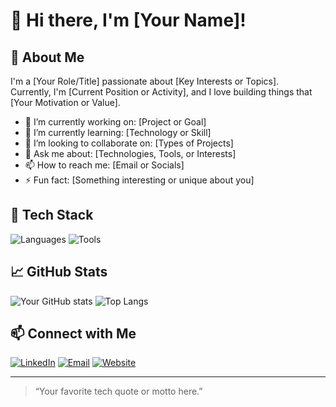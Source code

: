 # 👋 Hi there, I'm [Your Name]!

## 🚀 About Me
I'm a [Your Role/Title] passionate about [Key Interests or Topics].  
Currently, I'm [Current Position or Activity], and I love building things that [Your Motivation or Value].

- 🔭 I’m currently working on: [Project or Goal]
- 🌱 I’m currently learning: [Technology or Skill]
- 👯 I’m looking to collaborate on: [Types of Projects]
- 💬 Ask me about: [Technologies, Tools, or Interests]
- 📫 How to reach me: [Email or Socials]
- ⚡ Fun fact: [Something interesting or unique about you]

## 🧰 Tech Stack
![Languages](https://img.shields.io/badge/code-[Language]-blue?style=flat-square&logo=[logo])
![Tools](https://img.shields.io/badge/tool-[Tool]-orange?style=flat-square&logo=[logo])
<!-- Add more badges using shields.io or other icons -->

## 📈 GitHub Stats
<!-- Optional: GitHub stats with dynamic images -->
![Your GitHub stats](https://github-readme-stats.vercel.app/api?username=yourusername&show_icons=true&theme=default)
![Top Langs](https://github-readme-stats.vercel.app/api/top-langs/?username=yourusername&layout=compact)

## 📫 Connect with Me
[![LinkedIn](https://img.shields.io/badge/-LinkedIn-blue?style=flat-square&logo=LinkedIn&logoColor=white)](https://linkedin.com/in/yourprofile)
[![Email](https://img.shields.io/badge/-Email-red?style=flat-square&logo=gmail&logoColor=white)](mailto:youremail@example.com)
[![Website](https://img.shields.io/badge/-Portfolio-black?style=flat-square&logo=github&logoColor=white)](https://yourwebsite.com)

---

<!-- Footer or Quote (Optional) -->
> “Your favorite tech quote or motto here.”

